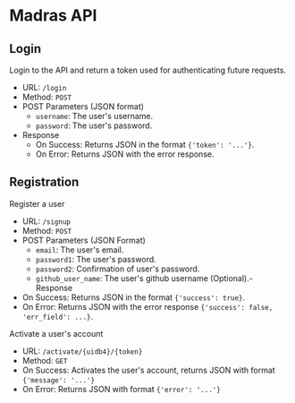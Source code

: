 # Madras API

## Login
Login to the API and return a token used for authenticating future requests.
- URL: `/login`
- Method: `POST`
- POST Parameters (JSON format)
    - `username`: The user's username.
    - `password`: The user's password.
- Response
    - On Success: Returns JSON in the format `{'token': '...'}`.
    - On Error: Returns JSON with the error response.

## Registration
Register a user
- URL: `/signup`
- Method: `POST`
- POST Parameters (JSON Format)
    - `email`: The user's email.
    - `password1`: The user's password.
    - `password2`: Confirmation of user's password.
    - `github_user_name`: The user's github username (Optional).- Response
- On Success: Returns JSON in the format `{'success': true}`.
- On Error: Returns JSON with the error response `{'success': false, 'err_field': ...}`.

Activate a user's account
- URL: `/activate/{uidb4}/{token}`
- Method: `GET`
- On Success: Activates the user's account, returns JSON with format `{'message': '...'}`
- On Error: Returns JSON with format `{'error': '...'}`

